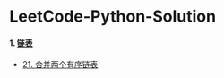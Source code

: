 # LeetCode-Python-Solution

#### 1. [链表](https://github.com/WJ-Lai/LeetCode-Python-Solution/tree/master/1.%20%E9%93%BE%E8%A1%A8)
- [21. 合并两个有序链表](https://github.com/WJ-Lai/LeetCode-Python-Solution/blob/master/1.%20%E9%93%BE%E8%A1%A8/21.%E5%90%88%E5%B9%B6%E4%B8%A4%E4%B8%AA%E6%9C%89%E5%BA%8F%E9%93%BE%E8%A1%A8)

